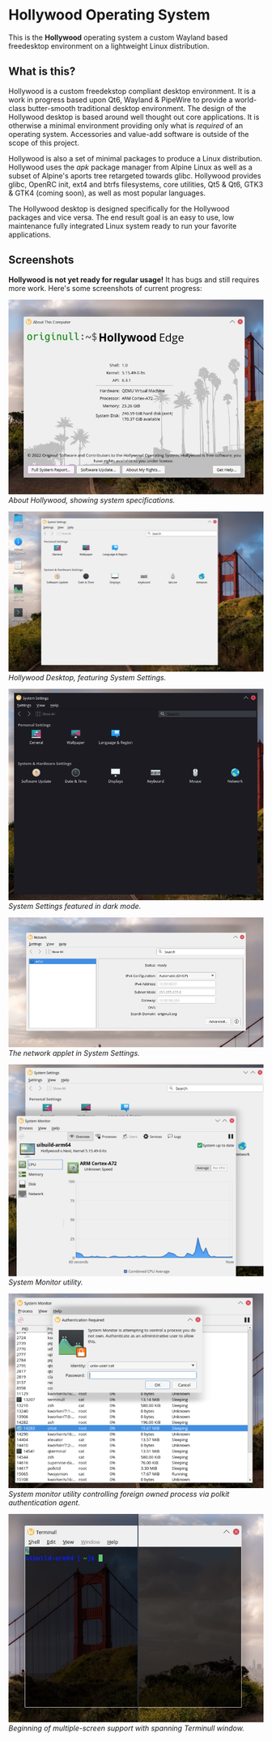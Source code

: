 # Hollywood Operating System
This is the **Hollywood** operating system a custom Wayland based freedesktop environment on a lightweight Linux distribution.

## What is this?
Hollywood is a custom freedekstop compliant desktop environment.  It is a work in progress based upon Qt6, Wayland & PipeWire to provide a world-class butter-smooth traditional desktop environment.  The design of the Hollywood desktop is based around well thought out core applications.  It is otherwise a minimal environment providing only what is *required* of an operating system.  Accessories and value-add software is outside of the scope of this project.

Hollywood is also a set of minimal packages to produce a Linux distribution.  Hollywood uses the *apk* package manager from Alpine Linux as well as a subset of Alpine's aports tree retargeted towards glibc.  Hollywood provides glibc, OpenRC init, ext4 and btrfs filesystems, core utilities, Qt5 & Qt6, GTK3 & GTK4 (coming soon), as well as most popular languages.

The Hollywood desktop is designed specifically for the Hollywood packages and vice versa.  The end result goal is an easy to use, low maintenance fully integrated Linux system ready to run your favorite applications.

## Screenshots

**Hollywood is not yet ready for regular usage!** It has bugs and still requires more work.  Here's some screenshots of current progress:

![Screenshot of the About Hollywood application showing system specifications](screenshots/about.jpg "About Hollywood")
*About Hollywood, showing system specifications.*

![Hollywood Desktop showing System Settings](screenshots/desktop-with-settings.png "Desktop with System Settings")
*Hollywood Desktop, featuring System Settings.*

![System Settings in Dark Mode](screenshots/dark-system-settings.png "Dark Mode System Settings")
*System Settings featured in dark mode.*

![System Settings Network Applet](screenshots/network.png "System Settings Network Applet")
*The network applet in System Settings.*
 
![System Monitor](screenshots/sysmon.png "System Monitor")
*System Monitor utility.*

![polkit authentication agent](screenshots/polkit.png "System Monitor Polkit Auth")
*System monitor utility controlling foreign owned process via polkit authentication agent.*

![Dual Screen Terminal](screenshots/dual-screen-term.jpg "Dual Screen Terminull")
*Beginning of multiple-screen support with spanning Terminull window.*
